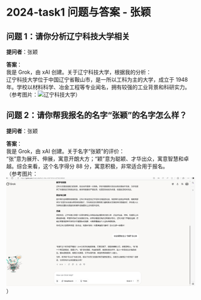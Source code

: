 # 2024-task1 问题与答案 - 张颖

## 问题 1：请你分析辽宁科技大学相关
**提问者**：张颖

**答案**：  
我是 Grok，由 xAI 创建。关于辽宁科技大学，根据我的分析：  
辽宁科技大学位于中国辽宁省鞍山市，是一所以工科为主的大学，成立于 1948 年。学校以材料科学、冶金工程等专业闻名，拥有较强的工业背景和科研实力。  
（参考图片：![辽宁科技大学](images/t1aoning-university.png)）

## 问题 2：请你帮我报名的名字“张颖”的名字怎么样？
**提问者**：张颖

**答案**：  
我是 Grok，由 xAI 创建。关于名字“张颖”的评价：  
“张”意为展开、伸展，寓意开朗大方；“颖”意为聪颖、才华出众，寓意智慧和卓越。综合来看，这个名字得分 88 分，寓意积极，非常适合用于报名。  
（参考图片：![名字评价](images/name-evaluation.png)）